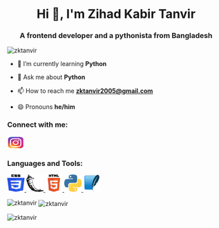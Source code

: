<h1 align="center">Hi 👋, I'm Zihad Kabir Tanvir</h1>
<h3 align="center">A frontend developer and a pythonista from Bangladesh</h3>

<p align="left"> <img src="https://komarev.com/ghpvc/?username=zktanvir&label=Profile%20views&color=0e75b6&style=flat" alt="zktanvir" /> </p>

- 🌱 I’m currently learning **Python**

- 💬 Ask me about **Python**

- 📫 How to reach me **zktanvir2005@gmail.com**

- 😄 Pronouns **he/him**

<h3 align="left">Connect with me:</h3>

<p align="left">
<a href="https://instagram.com/zihadkabirtanvir" target="blank"><img align="center" src="assets/instagram.png" alt="zihadkabirtanvir" height="30" width="40" /></a>

<h3 align="left">Languages and Tools:</h3>
<p align="left"> <a href="https://www.w3schools.com/css/" target="_blank"> <img src="assets/css3.png" alt="css3" width="40" height="40"/> </a> <a href="https://flask.palletsprojects.com/" target="_blank"> <img src="assets/flask.png" alt="flask" width="40" height="40"/> </a> <a href="https://www.w3.org/html/" target="_blank"> <img src="assets/html5.png" alt="html5" width="40" height="40"/> </a> <a href="https://www.python.org" target="_blank"> <img src="assets/python.png" alt="python" width="40" height="40"/> </a> <a href="https://www.sqlite.org/" target="_blank"> <img src="assets/sqlite.png" alt="sqlite" width="40" height="40"/> </a> </p>

<p><img align="left" src="https://github-readme-stats.vercel.app/api/top-langs?username=zktanvir&show_icons=true&locale=en&layout=compact&theme=monokai" alt="zktanvir" /></p>

<p>&nbsp;<img align="center" src="https://github-readme-stats.vercel.app/api?username=zktanvir&show_icons=true&locale=en&theme=monokai" alt="zktanvir" /></p>

<p><img align="center" src="https://github-readme-streak-stats.herokuapp.com/?user=zktanvir&theme=monokai" alt="zktanvir" /></p>

